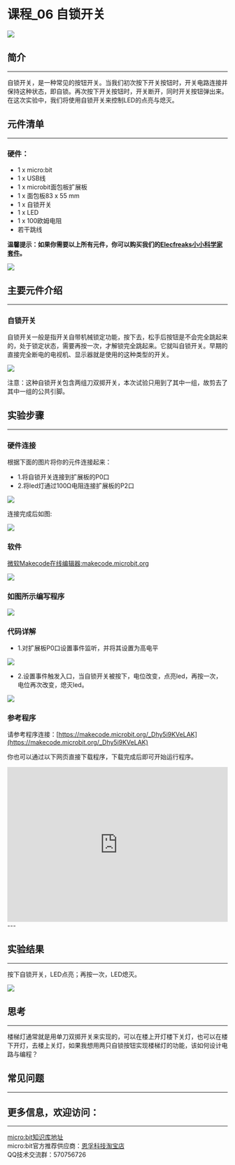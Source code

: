 # 课程_06 自锁开关

![](./images/ogadD6b.jpg)  

## 简介
---
自锁开关，是一种常见的按钮开关。当我们初次按下开关按钮时，开关电路连接并保持这种状态，即自锁。再次按下开关按钮时，开关断开，同时开关按钮弹出来。在这次实验中，我们将使用自锁开关来控制LED的点亮与熄灭。

## 元件清单
---
### 硬件：
- 1 x micro:bit
- 1 x USB线
- 1 x microbit面包板扩展板
- 1 x 面包板83 x 55 mm
- 1 x 自锁开关
- 1 x LED
- 1 x 100欧姆电阻 
- 若干跳线

**温馨提示：如果你需要以上所有元件，你可以购买我们的[Elecfreaks小小科学家套件](https://item.taobao.com/item.htm?spm=a1z10.1-c-s.w4024-17803785896.2.18dc3f94XOgpWg&id=562837851877&scene=taobao_shop)。**

![](./images/W4tseua.jpg)

## 主要元件介绍
---
### 自锁开关

自锁开关一般是指开关自带机械锁定功能，按下去，松手后按钮是不会完全跳起来的，处于锁定状态，需要再按一次，才解锁完全跳起来。它就叫自锁开关。早期的直接完全断电的电视机、显示器就是使用的这种类型的开关。

![](./images/hareBrE.jpg)

注意：这种自锁开关包含两组刀双掷开关，本次试验只用到了其中一组，故剪去了其中一组的公共引脚。

## 实验步骤
---
### 硬件连接
根据下面的图片将你的元件连接起来：

- 1.将自锁开关连接到扩展板的P0口
- 2.将led灯通过100Ω电阻连接扩展板的P2口

![](./images/k4dfMBY.jpg)

连接完成后如图:

![](./images/AuCiJU3.jpg)

### 软件

[微软Makecode在线编辑器:makecode.microbit.org](https://makecode.microbit.org/)

![](./images/JHZUvh2.png)

### 如图所示编写程序

![](./images/bCNErri.png)

### 代码详解
- 1.对扩展板P0口设置事件监听，并将其设置为高电平

![](./images/2jq655A.png)

- 2.设置事件触发入口，当自锁开关被按下，电位改变，点亮led，再按一次，电位再次改变，熄灭led。

![](./images/TZcB7Jz.png)

### 参考程序
请参考程序连接：[https://makecode.microbit.org/_Dhy5i9KVeLAK](https://makecode.microbit.org/_Dhy5i9KVeLAK)

你也可以通过以下网页直接下载程序，下载完成后即可开始运行程序。

<div style="position:relative;height:0;padding-bottom:70%;overflow:hidden;"><iframe style="position:absolute;top:0;left:0;width:100%;height:100%;" src="https://makecode.microbit.org/#pub:_Dhy5i9KVeLAK" frameborder="0" sandbox="allow-popups allow-forms allow-scripts allow-same-origin"></iframe></div>  
---

## 实验结果
---
按下自锁开关，LED点亮；再按一次，LED熄灭。

![](./images/sCMwXXf.gif)


## 思考
---
楼梯灯通常就是用单刀双掷开关来实现的，可以在楼上开灯楼下关灯，也可以在楼下开灯，去楼上关灯，如果我想用两只自锁按钮实现楼梯灯的功能，该如何设计电路与编程？

## 常见问题
---

## 更多信息，欢迎访问：
---
[micro:bit知识库地址](https://www.elecfreaks.com/learn-cn/)    
micro:bit官方推荐供应商：[恩孚科技淘宝店](https://shop69086944.taobao.com/?spm=a230r.7195193.1997079397.2.RSthR0)  
QQ技术交流群：570756726   



